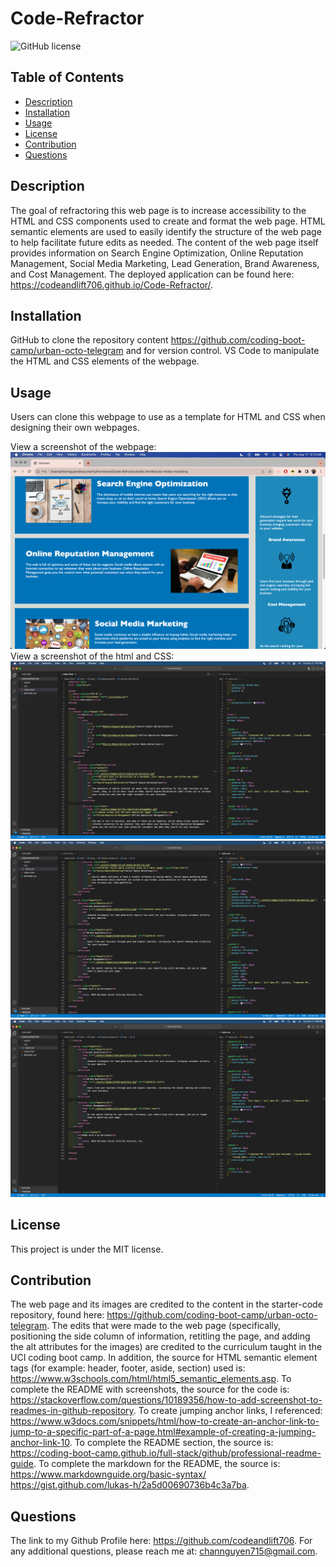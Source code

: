 # Code-Refractor
![GitHub license](https://img.shields.io/badge/license-MIT-blue.svg)

## Table of Contents
- [Description](#description)
- [Installation](#installation)
- [Usage](#usage)
- [License](#license)
- [Contribution](#contribution)
- [Questions](#questions)

## Description
The goal of refractoring this web page is to increase accessibility to the HTML and CSS components used to create and format the web page. HTML semantic elements are used to easily identify the structure of the web page to help facilitate future edits as needed. The content of the web page itself provides information on Search Engine Optimization, Online Reputation Management, Social Media Marketing, Lead Generation, Brand Awareness, and Cost Management. 
The deployed application can be found here: https://codeandlift706.github.io/Code-Refractor/.

## Installation
GitHub to clone the repository content https://github.com/coding-boot-camp/urban-octo-telegram and for version control. 
VS Code to manipulate the HTML and CSS elements of the webpage.

## Usage
Users can clone this webpage to use as a template for HTML and CSS when designing their own webpages.

View a screenshot of the webpage:
![Screenshot of Horiseon page](assets/Screenshot-Horiseon.png)
View a screenshot of the html and CSS:
![Screenshot of html and CSS](assets/htmlCssOneScreenshot.png)
![Second Screenshot of html and CSS](assets/htmlCssTwoScreenshot.png)
![Third Screenshot of html and CSS](assets/htmlCssThreeScreenshot.png)

## License
This project is under the MIT license.

## Contribution
The web page and its images are credited to the content in the starter-code repository, found here: https://github.com/coding-boot-camp/urban-octo-telegram.
The edits that were made to the web page (specifically, positioning the side column of information, retitling the page, and adding the alt attributes for the images) are credited to the curriculum taught in the UCI coding boot camp. In addition, the source for HTML semantic element tags (for example: header, footer, aside, section) used is: https://www.w3schools.com/html/html5_semantic_elements.asp. To complete the README with screenshots, the source for the code is: https://stackoverflow.com/questions/10189356/how-to-add-screenshot-to-readmes-in-github-repository. To create jumping anchor links, I referenced: https://www.w3docs.com/snippets/html/how-to-create-an-anchor-link-to-jump-to-a-specific-part-of-a-page.html#example-of-creating-a-jumping-anchor-link-10.
To complete the README section, the source is: https://coding-boot-camp.github.io/full-stack/github/professional-readme-guide.
To complete the markdown for the README, the source is: https://www.markdownguide.org/basic-syntax/
https://gist.github.com/lukas-h/2a5d00690736b4c3a7ba.

## Questions
The link to my Github Profile here: https://github.com/codeandlift706.
For any additional questions, please reach me at: channguyen715@gmail.com.